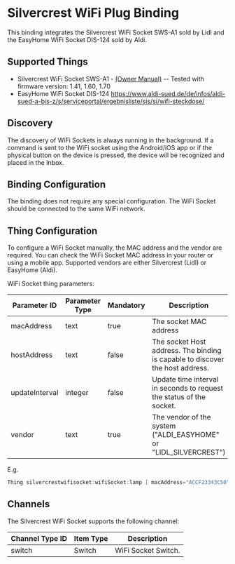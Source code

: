 # Silvercrest WiFi Plug Binding

This binding integrates the Silvercrest WiFi Socket SWS-A1 sold by Lidl and the EasyHome WiFi Socket DIS-124 sold by Aldi.

## Supported Things

- Silvercrest WiFi Socket SWS-A1 - [(Owner Manual)](https://www.lidl-service.com/static/118127777/103043_FI.pdf)   --   Tested with firmware version: 1.41, 1.60, 1.70
- EasyHome WiFi Socket DIS-124 <https://www.aldi-sued.de/de/infos/aldi-sued-a-bis-z/s/serviceportal/ergebnisliste/sis/si/wifi-steckdose/>

## Discovery

The discovery of WiFi Sockets is always running in the background.
If a command is sent to the WiFi socket using the Android/iOS app or if the physical button on the device is pressed, the device will be recognized and placed in the Inbox.

## Binding Configuration

The binding does not require any special configuration.
The WiFi Socket should be connected to the same WiFi network.

## Thing Configuration

To configure a WiFi Socket manually, the MAC address and the vendor are required.
You can check the WiFi Socket MAC address in your router or using a mobile app.
Supported vendors are either Silvercrest (Lidl) or EasyHome (Aldi).

WiFi Socket thing parameters:

| Parameter ID   | Parameter Type | Mandatory | Description                                                                   | Default          |
| -------------- | -------------- | --------- | ----------------------------------------------------------------------------- | ---------------- |
| macAddress     | text           | true      | The socket MAC address                                                        |                  |
| hostAddress    | text           | false     | The socket Host address. The binding is capable to discover the host address. |                  |
| updateInterval | integer        | false     | Update time interval in seconds to request the status of the socket.          | 60               |
| vendor         | text           | true      | The vendor of the system ("ALDI_EASYHOME" or "LIDL_SILVERCREST")              | LIDL_SILVERCREST |

E.g.

```java
Thing silvercrestwifisocket:wifiSocket:lamp [ macAddress="ACCF23343C50", vendor="ALDI_EASYHOME" ]
```

## Channels

The Silvercrest WiFi Socket supports the following channel:

| Channel Type ID | Item Type | Description          |
| --------------- | --------- | -------------------- |
| switch          | Switch    | WiFi Socket Switch. |
